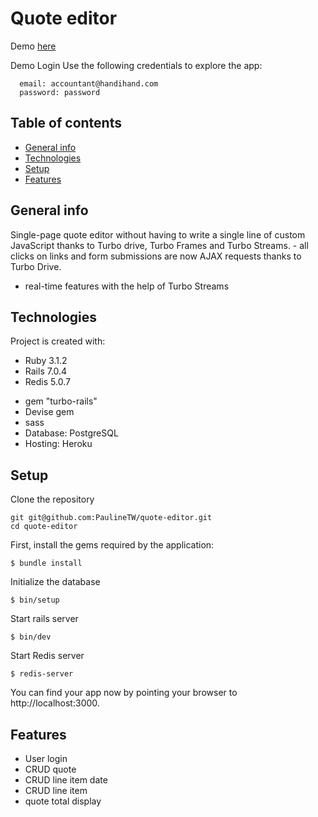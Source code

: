 # Quote editor

Demo [here](https://awesome-quote-editor.herokuapp.com/)

Demo Login
Use the following credentials to explore the app:
```
  email: accountant@handihand.com
  password: password
```

## Table of contents
* [General info](#general-info)
* [Technologies](#technologies)
* [Setup](#setup)
* [Features](#features)


## General info
Single-page quote editor without having to write a single line of custom JavaScript thanks to Turbo drive, Turbo Frames and Turbo Streams.
	- all clicks on links and form submissions are now AJAX requests thanks to Turbo Drive.
  - real-time features with the help of Turbo Streams
  
  
## Technologies
Project is created with:
* Ruby 3.1.2
* Rails 7.0.4
* Redis 5.0.7

- gem "turbo-rails"
- Devise gem
- sass
- Database: PostgreSQL
- Hosting: Heroku
	
## Setup

Clone the repository
```
git git@github.com:PaulineTW/quote-editor.git
cd quote-editor
```

First, install the gems required by the application:
```
$ bundle install
```

Initialize the database
```
$ bin/setup
```

Start rails server
```
$ bin/dev
```

Start Redis server
```
$ redis-server
```
You can find your app now by pointing your browser to http://localhost:3000. 


## Features

- User login
- CRUD quote
- CRUD line item date
- CRUD line item
- quote total display

